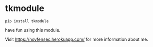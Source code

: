 # tkmodule
<pre><code>pip install tkmodule</code></pre>

have fun using this module.

Visit https://novfensec.herokuapp.com/ for more information about me.
